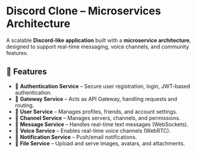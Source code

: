 # Discord Clone – Microservices Architecture

A scalable **Discord-like application** built with a **microservice architecture**, designed to support real-time messaging, voice channels, and community features.

## 📌 Features

- 🔹 **Authentication Service** – Secure user registration, login, JWT-based authentication.
- 🔹 **Gateway Service** – Acts as API Gateway, handling requests and routing.
- 🔹 **User Service** – Manages profiles, friends, and account settings.
- 🔹 **Channel Service** – Manages servers, channels, and permissions.
- 🔹 **Message Service** – Handles real-time text messages (WebSockets).
- 🔹 **Voice Service** – Enables real-time voice channels (WebRTC).
- 🔹 **Notification Service** – Push/email notifications.
- 🔹 **File Service** – Upload and serve images, avatars, and attachments.
